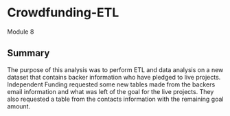 # Crowdfunding-ETL
Module 8
## Summary
The purpose of this analysis was to perform ETL and data analysis on a new dataset that contains backer information who have pledged to live projects.  Independent Funding requested some new tables made from the backers email information and what was left of the goal for the live projects.  They also requested a table from the contacts information with the remaining goal amount.
